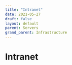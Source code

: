 ```yaml
---
title: "Intranet"
date: 2021-05-27
draft: false
layout: default
parent: Servers
grand_parent: Infrastructure
---
```


# Intranet